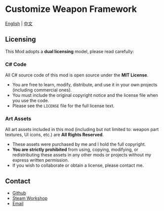# Customize Weapon Framework

[English](README.md) | [中文](README.zh.md) 

## Licensing

This Mod adopts a **dual licensing** model, please read carefully:

### **C# Code**

All C# source code of this mod is open source under the **MIT License**.
- You are free to learn, modify, distribute, and use it in your own projects (including commercial ones).
- You must include the original copyright notice and the license file when you use the code.
- Please see the `LICENSE` file for the full license text.

### **Art Assets**
All art assets included in this mod (including but not limited to: weapon part textures, UI icons, etc.) are **All Rights Reserved**.
- These assets were purchased by me and I hold the full copyright.
- **You are strictly prohibited** from using, copying, modifying, or redistributing these assets in any other mods or projects without my express written permission.
- If you wish to collaborate or obtain a license, please contact me.

## Contact
- [Github](https://github.com/realloon/)
- [Steam Workshop](https://steamcommunity.com/sharedfiles/filedetails/?id=3550585103)
- [Email](sincerajn@outlook.com)